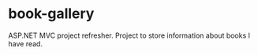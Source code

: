 # book-gallery
ASP.NET MVC project refresher. Project to store information about books I have read. 
